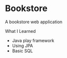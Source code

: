 # Bookstore
A bookstore web application

What I Learned
* Java play framework
* Using JPA
* Basic SQL
